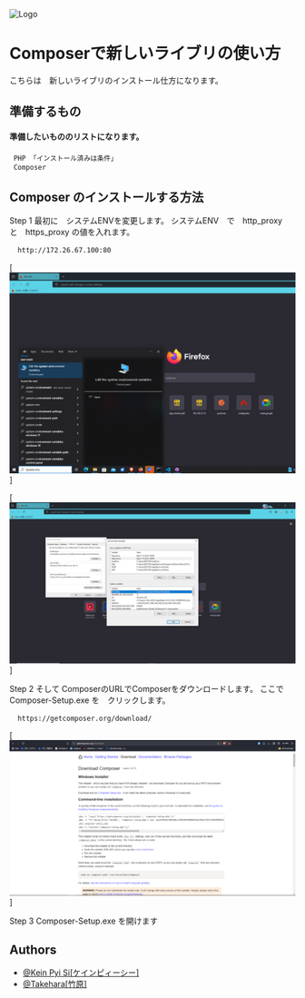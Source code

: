 
![Logo](https://scontent-nrt1-1.xx.fbcdn.net/v/t39.30808-6/336496830_895864821713758_6061715320632767707_n.jpg?_nc_cat=101&ccb=1-7&_nc_sid=5f2048&_nc_ohc=JlhHotflTAcAX9WbBk8&_nc_ht=scontent-nrt1-1.xx&oh=00_AfDabnqnZzo4xFgosH0rMkXfSBuleYN__YXwg7Jy9_smjA&oe=65F89E80)


# Composerで新しいライブリの使い方

こちらは　新しいライブリのインストール仕方になります。

## 準備するもの

#### 準備したいもののリストになります。 
```
 PHP 「インストール済みは条件」
 Composer
```
## Composer のインストールする方法
Step 1
最初に　システムENVを変更します。
システムENV　で　http_proxy　と　https_proxy の値を入れます。
```bash
  http://172.26.67.100:80
```

[![](https://github.com/keincon/READ_ME/blob/main/composer_images/ENV1.PNG)]

[![](https://github.com/keincon/READ_ME/blob/main/composer_images/ENV.PNG)]

Step 2
そして ComposerのURLでComposerをダウンロードします。
ここで　Composer-Setup.exe を　クリックします。
```bash
  https://getcomposer.org/download/
```
[![](https://github.com/keincon/READ_ME/blob/main/composer_images/Composer_WEB.PNG)]

Step 3
Composer-Setup.exe を開けます





## Authors

- [@Kein Pyi Si[ケインピィーシー]](https://www.github.com/keincon)
- [@Takehara[竹原]](https://github.com/ascon-takehara-2021)

